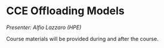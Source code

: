 # CCE Offloading Models

*Presenter: Alfio Lazzaro (HPE)*

Course materials will be provided during and after the course.

<!--
-   Slides available on LUMI as:
    -   `/appl/local/training/4day-20231003/files/LUMI-4day-20231003-1_09_Offload_CCE.pdf`
    -   `/project/project_465000644/slides/HPE/06_Directives_Programming.pdf` (temporary, for the lifetime of the project)
-   Recording available on LUMI as:
    `/appl/local/training/4day-20231003/recordings/1_09_Offload_CCE.mp4`

These materials can only be distributed to actual users of LUMI (active user account).
-->
